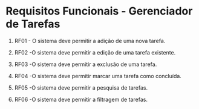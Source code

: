 # Requisitos Funcionais - Gerenciador de Tarefas

1. RF01 - O sistema deve permitir a adição de uma nova tarefa.

2. RF02 -O sistema deve permitir a edição de uma tarefa existente.
3. RF03 -O sistema deve permitir a exclusão de uma tarefa.
4. RF04 -O sistema deve permitir marcar uma tarefa como concluída.
5. RF05 -O sistema deve permitir a pesquisa de tarefas.
6. RF06 -O sistema deve permitir a filtragem de tarefas.